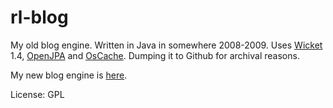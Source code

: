 rl-blog
=======

My old blog engine. Written in Java in somewhere 2008-2009. Uses [Wicket](http://wicket.apache.org/) 1.4,
[OpenJPA](http://openjpa.apache.org/) and [OsCache](http://java.net/projects/oscache). Dumping it to Github for archival reasons.

My new blog engine is [here](https://github.com/rla/blog).

License: GPL
